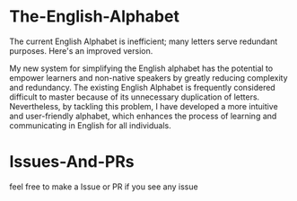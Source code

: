 # The-English-Alphabet

The current English Alphabet is inefficient; many letters serve redundant purposes. Here's an improved version.

My new system for simplifying the English alphabet has the potential to empower learners and non-native speakers by greatly reducing complexity and redundancy. The existing English Alphabet is frequently considered difficult to master because of its unnecessary duplication of letters. Nevertheless, by tackling this problem, I have developed a more intuitive and user-friendly alphabet, which enhances the process of learning and communicating in English for all individuals.

# Issues-And-PRs

feel free to make a Issue or PR if you see any issue
